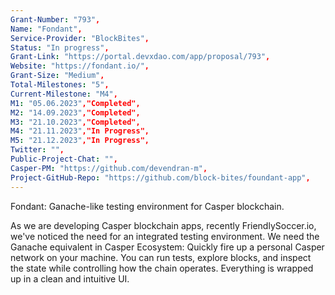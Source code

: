 ```yaml
---
Grant-Number: "793",
Name: "Fondant",
Service-Provider: "BlockBites",
Status: "In progress",
Grant-Link: "https://portal.devxdao.com/app/proposal/793",
Website: "https://fondant.io/",
Grant-Size: "Medium",
Total-Milestones: "5",
Current-Milestone: "M4",
M1: "05.06.2023","Completed",
M2: "14.09.2023","Completed",
M3: "21.10.2023","Completed",
M4: "21.11.2023","In Progress",
M5: "21.12.2023","In Progress",
Twitter: "",
Public-Project-Chat: "",
Casper-PM: "https://github.com/devendran-m",
Project-GitHub-Repo: "https://github.com/block-bites/foundant-app",
---
```

<!--lang:en--> 
Fondant: Ganache-like testing environment for Casper blockchain.

As we are developing Casper blockchain apps, recently FriendlySoccer.io, we've noticed the need for an integrated testing environment. We need the Ganache
equivalent in Casper Ecosystem: Quickly fire up a personal Casper network on your machine. You can run tests, explore blocks, and inspect the state while
controlling how the chain operates. Everything is wrapped up in a clean and intuitive UI.
<!--lang:es--] 
<!--lang:fr--] 
<!--lang:pl--] 
<!--lang:uk--] 
[!--lang:*-->  
